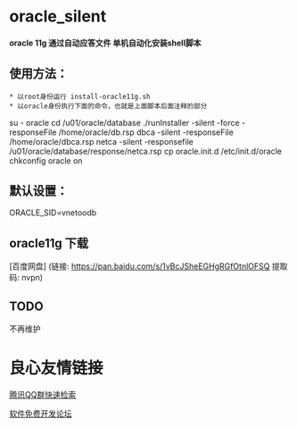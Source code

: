 # oracle_silent
#### oracle 11g  通过自动应答文件 单机自动化安装shell脚本

## 使用方法：
	* 以root身份运行 install-oracle11g.sh
	* 以oracle身份执行下面的命令，也就是上面脚本后面注释的部分
  
su - oracle
cd /u01/oracle/database
./runInstaller -silent -force -responseFile /home/oracle/db.rsp
dbca -silent -responseFile /home/oracle/dbca.rsp
netca -silent -responsefile /u01/oracle/database/response/netca.rsp
cp oracle.init.d /etc/init.d/oracle
chkconfig oracle on
 

## 默认设置：

ORACLE_SID=vnetoodb

## oracle11g 下载

[百度网盘]
(链接: https://pan.baidu.com/s/1vBcJSheEGHgRGfOtnlOFSQ 提取码: nvpn)

## TODO

不再维护



 

 # 良心友情链接

[腾讯QQ群快速检索](http://u.720life.cn/s/8cf73f7c)

[软件免费开发论坛](http://u.720life.cn/s/bbb01dc0)